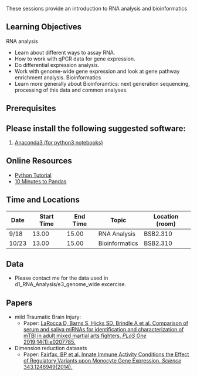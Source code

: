These sessions provide an introduction to RNA analysis and bioinformatics

Learning Objectives
-------------------
RNA analysis
-   Learn about different ways to assay RNA.
-   How to work with qPCR data for gene expression.
-   Do differential expression analysis.
-   Work with genome-wide gene expression and look at gene pathway enrichment analysis.
Bioinformatics
-   Learn more generally about Bioinforamtics: next generation sequencing, processing of this data and common analyses.

Prerequisites
-------------

Please install the following suggested software:
------------------------------------------------

1.  [Anaconda3 (for python3
    notebooks)](https://www.anaconda.com/download/)

<!-- -->


Online Resources
----------------

-   [Python Tutorial](https://www.learnpython.org/)
-   [10 Minutes to Pandas](https://pandas.pydata.org/pandas-docs/stable/10min.html)


Time and Locations
------------------

| **Date** | **Start Time** | **End Time** | **Topic**                                                                              | **Location (room)** |
| -------- | -------------- | ------------ | -------------------------------------------------------------------------------------- | ------------------- |
| 9/18     | 13.00           | 15.00        | RNA Analysis                                                 | BSB2.310             |
| 10/23     | 13.00           | 15.00        | Bioinformatics                                    | BSB2.310             |

Data
----

-   Please contact me for the data used in d1_RNA_Analysis/e3_genome_wide excercise.

Papers
------

-   mild Traumatic Brain Injury:
    -   Paper: [LaRocca D, Barns S, Hicks SD, Brindle A et al. Comparison of serum and saliva miRNAs for identification and characterization of mTBI in adult mixed martial arts fighters. *PLoS One* 2019;14(1):e0207785.](https://journals.plos.org/plosone/article?id=10.1371/journal.pone.0207785)
-   Dimension reduction datasets
    -   Paper: [Fairfax, BP et al. Innate Immune Activity Conditions the Effect of Regulatory Variants upon Monocyte Gene Expression. *Science* 343,1246949(2014).](https://www.science.org/doi/full/10.1126/science.1246949)


